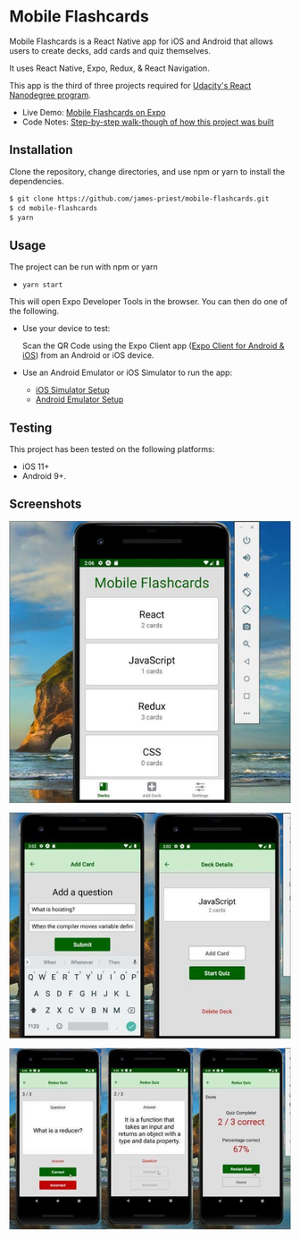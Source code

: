 # Mobile Flashcards

Mobile Flashcards is a React Native app for iOS and Android that allows users to create decks, add cards and quiz themselves.

It uses React Native, Expo, Redux, & React Navigation.

This app is the third of three projects required for [Udacity's React Nanodegree program](https://www.udacity.com/course/react-nanodegree--nd019).

- Live Demo: [Mobile Flashcards on Expo](https://expo.io/@james-priest/mobile-flashcards)
- Code Notes: [Step-by-step walk-though of how this project was built](https://james-priest.github.io/mobile-flashcards/)

## Installation

Clone the repository, change directories, and use npm or yarn to install the dependencies.

```bash
$ git clone https://github.com/james-priest/mobile-flashcards.git
$ cd mobile-flashcards
$ yarn
```

## Usage

The project can be run with npm or yarn

- `yarn start`

This will open Expo Developer Tools in the browser.  You can then do one of the following.

- Use your device to test:

    Scan the QR Code using the Expo Client app ([Expo Client for Android & iOS](https://expo.io/tools#client))  from an Android or iOS device.
- Use an Android Emulator or iOS Simulator to run the app:
    - [iOS Simulator Setup](https://docs.expo.io/versions/v33.0.0/introduction/installation/#ios-simulator)
    - [Android Emulator Setup](https://docs.expo.io/versions/v33.0.0/introduction/installation/#android-emulator)

## Testing

This project has been tested on the following platforms:

- iOS 11+
- Android 9+.

## Screenshots

![app](docs/assets/images/mfc23-small.jpg)

![app](docs/assets/images/mfc27-small.jpg)

![app](docs/assets/images/mfc33-small.jpg)